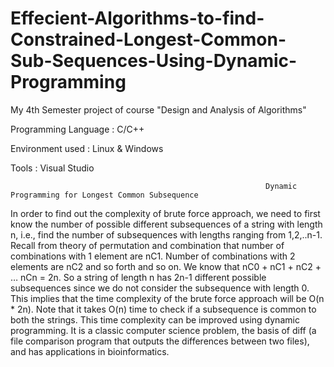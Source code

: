 # Effecient-Algorithms-to-find-Constrained-Longest-Common-Sub-Sequences-Using-Dynamic-Programming
My 4th Semester project of course "Design and Analysis of Algorithms" 

Programming Language : C/C++

Environment used : Linux & Windows 

Tools : Visual Studio 

                                                             Dynamic Programming for Longest Common Subsequence 

In order to find out the complexity of brute force approach, we need to first know the number of possible different subsequences of a string with length n, i.e., find the number of subsequences with lengths ranging from 1,2,..n-1. Recall from theory of permutation and combination that number of combinations with 1 element are nC1. Number of combinations with 2 elements are nC2 and so forth and so on. We know that nC0 + nC1 + nC2 + … nCn = 2n. So a string of length n has 2n-1 different possible subsequences since we do not consider the subsequence with length 0. This implies that the time complexity of the brute force approach will be O(n * 2n). Note that it takes O(n) time to check if a subsequence is common to both the strings. This time complexity can be improved using dynamic programming. It is a classic computer science problem, the basis of diff (a file comparison program that outputs the differences between two files), and has applications in bioinformatics.


